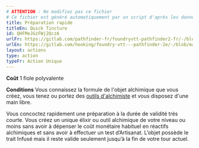 ```yaml
---
# ATTENTION : Ne modifiez pas ce fichier
# Ce fichier est généré automatiquement par un script d'après les données du module Foundry VTT officiel et de sa traduction
title: Préparation rapide
titleEn: Quick Tincture
id: QHFMeJGzFWj2QczA
urlFr: https://gitlab.com/pathfinder-fr/foundryvtt-pathfinder2-fr/-/blob/master/data/actions/QHFMeJGzFWj2QczA.htm
urlEn: https://gitlab.com/hooking/foundry-vtt---pathfinder-2e/-/blob/master/packs/data/actions.db/quick-tincture.json
layout: actions
type: action
typeFr: Action Unique
---
```

**Coût** 1 fiole polyvalente

**Conditions** Vous connaissez la formule de l'objet alchimique que vous créez, vous tenez ou portez des [outils d'alchimiste](../équipements/outils-d-alchimiste.md) et vous disposez d'une main libre.

Vous concoctez rapidement une préparation à la durée de validité très courte. Vous créez un unique élixir ou outil alchimique de votre niveau ou moins sans avoir à dépenser le coût monétaire habituel en réactifs alchimiques et sans avoir à effectuer un test d’Artisanat. L’objet possède le trait Infusé mais il reste valide seulement jusqu’à la fin de votre tour actuel.

